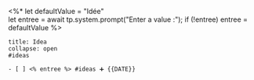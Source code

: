  <%*
let defaultValue = "Idée"  
let entree = await tp.system.prompt("Enter a value :");
if (!entree) entree = defaultValue
%>

`````ad-attention
title: Idea
collapse: open
#ideas 

- [ ] <% entree %> #ideas ➕ {{DATE}} 

`````
